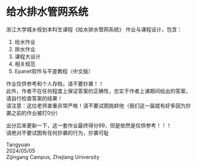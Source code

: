 # 给水排水管网系统
浙江大学城乡规划本科生课程《给水排水管网系统》 作业与课程设计，包含：
1. 给水作业
2. 排水作业
3. 课程大设计
4. 相关规范
5. Epanet软件与平差教程（中文版）

作业仅供参考和个人存档，请不要抄袭！！<br />
此外，作者不在任何程度上保证答案的正确性，忠实于作者上课期间给出的答案，请自行检查答案的结果！<br />
请注意：这位老师查重非常严格！请不要试图挑衅他（我们这一届就有好多因为抄袭之前的作业被打0分）

出分后来更新一下，这一套作业最终得分99，但是依然是仅供参考！！！<br />
请绝对不要试图有任何抄袭的行为，抄袭可耻<br />

Tangyuan <br />
2024/05/05 <br />
Zijingang Campus, Zhejiang University
